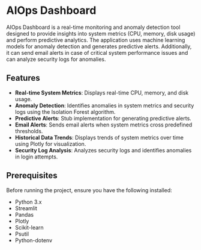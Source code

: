 # AIOps Dashboard

AIOps Dashboard is a real-time monitoring and anomaly detection tool designed to provide insights into system metrics (CPU, memory, disk usage) and perform predictive analytics. 
The application uses machine learning models for anomaly detection and generates predictive alerts. 
Additionally, it can send email alerts in case of critical system performance issues and can analyze security logs for anomalies.

## Features

- **Real-time System Metrics**: Displays real-time CPU, memory, and disk usage.
- **Anomaly Detection**: Identifies anomalies in system metrics and security logs using the Isolation Forest algorithm.
- **Predictive Alerts**: Stub implementation for generating predictive alerts.
- **Email Alerts**: Sends email alerts when system metrics cross predefined thresholds.
- **Historical Data Trends**: Displays trends of system metrics over time using Plotly for visualization.
- **Security Log Analysis**: Analyzes security logs and identifies anomalies in login attempts.

## Prerequisites

Before running the project, ensure you have the following installed:

- Python 3.x
- Streamlit
- Pandas
- Plotly
- Scikit-learn
- Psutil
- Python-dotenv
